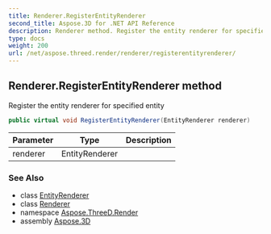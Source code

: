 ```yaml
---
title: Renderer.RegisterEntityRenderer
second_title: Aspose.3D for .NET API Reference
description: Renderer method. Register the entity renderer for specified entity
type: docs
weight: 200
url: /net/aspose.threed.render/renderer/registerentityrenderer/
---
```

## Renderer.RegisterEntityRenderer method

Register the entity renderer for specified entity

```csharp
public virtual void RegisterEntityRenderer(EntityRenderer renderer)
```

| Parameter | Type | Description |
| --- | --- | --- |
| renderer | EntityRenderer |  |

### See Also

* class [EntityRenderer](../../entityrenderer/)
* class [Renderer](../)
* namespace [Aspose.ThreeD.Render](../../renderer/)
* assembly [Aspose.3D](../../../)


